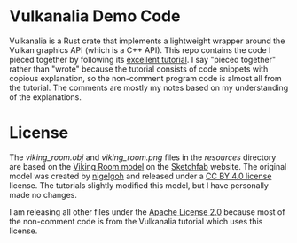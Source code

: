 # Vulkanalia Demo Code

Vulkanalia is a Rust crate that implements a lightweight wrapper around the Vulkan graphics API
(which is a C++ API). This repo contains the code I pieced together by following its
[excellent tutorial](https://kylemayes.github.io/vulkanalia/). I say "pieced together" rather than
"wrote" because the tutorial consists of code snippets with copious explanation, so the non-comment
program code is almost all from the tutorial. The comments are mostly my notes based on my
understanding of the explanations.

# License

The _viking_room.obj_ and _viking_room.png_ files in the _resources_ directory are based on the
[Viking Room model](https://sketchfab.com/3d-models/viking-room-a49f1b8e4f5c4ecf9e1fe7d81915ad38)
on the [Sketchfab](https://sketchfab.com/) website. The original model was created by 
[nigelgoh](https://sketchfab.com/nigelgoh) and released under a
[CC BY 4.0 license](https://creativecommons.org/licenses/by/4.0/) license. The tutorials slightly
modified this model, but I have personally made no changes.

I am releasing all other files under the [Apache License 2.0](LICENSE.txt) because most of the non-comment code is from the Vulkanalia
tutorial which uses this license.
